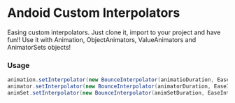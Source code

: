 # Andoid Custom Interpolators
Easing custom interpolators. Just clone it, import to your project and have fun!!
Use it with Animation, ObjectAnimators, ValueAnimators and AnimatorSets objects! 


### Usage

``` java
animation.setInterpolator(new BounceInterpolator(animatioDuration, EaseInterpolator.InterpolatorType.EASE_IN));
animator.setInterpolator(new BounceInterpolator(animatorDuration, EaseInterpolator.InterpolatorType.EASE_IN));
animSet.setInterpolator(new BounceInterpolator(animSetDuration, EaseInterpolator.InterpolatorType.EASE_OUT));
```
